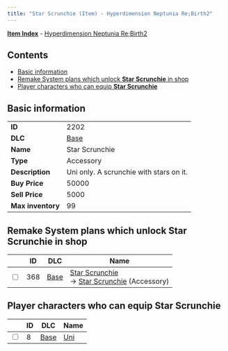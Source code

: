 ```yaml
---
title: "Star Scrunchie (Item) - Hyperdimension Neptunia Re;Birth2"
---
```


[**Item Index**](/neptunia/rb2/item/index.html) - [Hyperdimension Neptunia Re;Birth2](/neptunia/rb2)

## Contents

- [Basic information](#basic-information)
- [Remake System plans which unlock **Star Scrunchie** in shop](#remake-system-plans-which-unlock-star-scrunchie-in-shop)
- [Player characters who can equip **Star Scrunchie**](#player-characters-who-can-equip-star-scrunchie)

## Basic information

|   |   |
| -- | -- |
| **ID** | 2202 |
| **DLC** | [Base](/neptunia/rb2/dlc/0-base.html) |
| **Name** | Star Scrunchie |
| **Type** | Accessory |
| **Description** | Uni only. A scrunchie with stars on it. |
| **Buy Price** | 50000 |
| **Sell Price** | 5000 |
| **Max inventory** | 99 |

## Remake System plans which unlock **Star Scrunchie** in shop

|    | ID | DLC | Name |
| -- | -- | --- | ---- |
| <input type="checkbox" id="rb2-remake-0-368" class="trackbox" /> | 368 | [Base](/neptunia/rb2/dlc/0-base.html) | [Star Scrunchie](/neptunia/rb2/remake/0-368-star-scrunchie.html)<br />→ [Star Scrunchie](/neptunia/rb2/item/0-2202-star-scrunchie.html) (Accessory) |

## Player characters who can equip **Star Scrunchie**

|    | ID | DLC | Name |
| -- | -- | --- | ---- |
| <input type="checkbox" id="rb2-player-0-8" class="trackbox" /> | 8 | [Base](/neptunia/rb2/dlc/0-base.html) | [Uni](/neptunia/rb2/player/0-8-uni.html) |